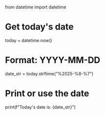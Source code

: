 from datetime import datetime

# Get today's date
today = datetime.now()

# Format: YYYY-MM-DD
date_str = today.strftime("%2025-%8-%7")

# Print or use the date
print(f"Today's date is: {date_str}")